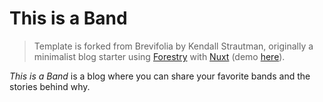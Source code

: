 # This is a Band

> Template is forked from Brevifolia by Kendall Strautman, originally a minimalist blog starter using [Forestry](https://forestry.io/) with [Nuxt](https://nuxtjs.org/) (demo [here](https://brevifolia-nuxt-forestry.netlify.com/)).

_This is a Band_ is a blog where you can share your favorite bands and the stories behind why.
